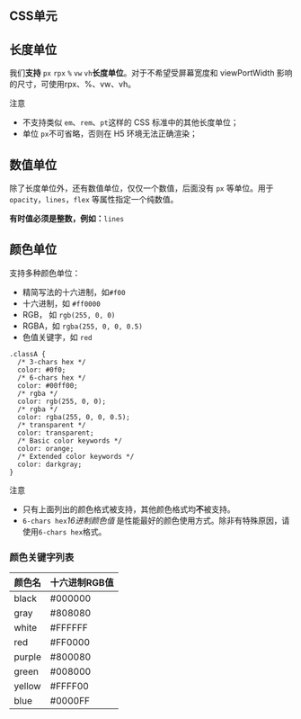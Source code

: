 ## CSS单元

## 长度单位

我们**支持** `px` `rpx` `%` `vw` `vh`**长度单位**。对于不希望受屏幕宽度和 viewPortWidth 影响的尺寸，可使用rpx、%、vw、vh。

注意

- 不支持类似 `em`、`rem`、`pt`这样的 CSS 标准中的其他长度单位；
- 单位 `px`不可省略，否则在 H5 环境无法正确渲染；

## 数值单位

除了长度单位外，还有数值单位，仅仅一个数值，后面没有 `px` 等单位。用于 `opacity`，`lines`，`flex` 等属性指定一个纯数值。

**有时值必须是整数，例如：**`lines`

## 颜色单位

支持多种颜色单位：

- 精简写法的十六进制，如`#f00`
- 十六进制，如 `#ff0000`
- RGB， 如 `rgb(255, 0, 0)`
- RGBA，如 `rgba(255, 0, 0, 0.5)`
- 色值关键字，如 `red`

```plain
.classA {
  /* 3-chars hex */
  color: #0f0;
  /* 6-chars hex */
  color: #00ff00;
  /* rgba */
  color: rgb(255, 0, 0);
  /* rgba */
  color: rgba(255, 0, 0, 0.5);
  /* transparent */
  color: transparent;
  /* Basic color keywords */
  color: orange;
  /* Extended color keywords */
  color: darkgray;
}
```

注意

- 只有上面列出的颜色格式被支持，其他颜色格式均**不**被支持。
- `6-chars hex`*16进制颜色值* 是性能最好的颜色使用方式。除非有特殊原因，请使用`6-chars hex`格式。

### 颜色关键字列表

| 颜色名 | 十六进制RGB值 |
| ------ | ------------- |
| black  | #000000       |
| gray   | #808080       |
| white  | #FFFFFF       |
| red    | #FF0000       |
| purple | #800080       |
| green  | #008000       |
| yellow | #FFFF00       |
| blue   | #0000FF       |
